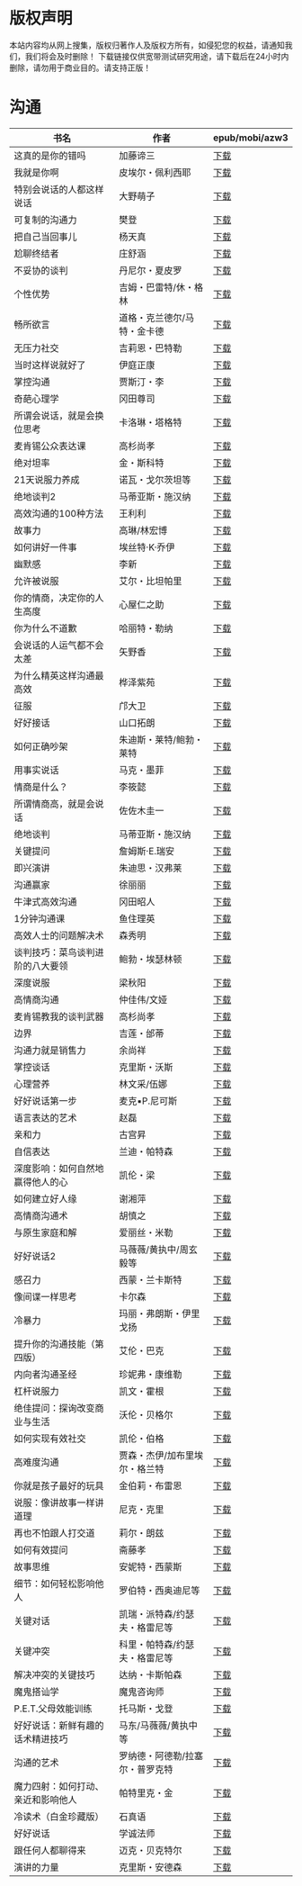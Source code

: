 # 版权声明

本站内容均从网上搜集，版权归著作人及版权方所有，如侵犯您的权益，请通知我们，我们将会及时删除！ 下载链接仅供宽带测试研究用途，请下载后在24小时内删除，请勿用于商业目的。请支持正版！

# 沟通

| 书名 | 作者 | epub/mobi/azw3 |
| --- | --- | --- |
| 这真的是你的错吗 | 加藤谛三 | [下载](https://url89.ctfile.com/f/31084289-1375499227-3864f2?p=8866) |
| 我就是你啊 | 皮埃尔・佩利西耶 | [下载](https://url89.ctfile.com/f/31084289-1375506742-b92474?p=8866) |
| 特别会说话的人都这样说话 | 大野萌子 | [下载](https://url89.ctfile.com/f/31084289-1375508956-e88e33?p=8866) |
| 可复制的沟通力 | 樊登 | [下载](https://url89.ctfile.com/f/31084289-1375509097-19917b?p=8866) |
| 把自己当回事儿 | 杨天真 | [下载](https://url89.ctfile.com/f/31084289-1375510702-fc0e3b?p=8866) |
| 尬聊终结者 | 庄舒涵 | [下载](https://url89.ctfile.com/f/31084289-1375511200-f5e66f?p=8866) |
| 不妥协的谈判 | 丹尼尔・夏皮罗 | [下载](https://url89.ctfile.com/f/31084289-1375511224-78bbe2?p=8866) |
| 个性优势 | 吉姆・巴雷特/休・格林 | [下载](https://url89.ctfile.com/f/31084289-1375511347-2ee920?p=8866) |
| 畅所欲言 | 道格・克兰德尔/马特・金卡德 | [下载](https://url89.ctfile.com/f/31084289-1375511779-c8282c?p=8866) |
| 无压力社交 | 吉莉恩・巴特勒 | [下载](https://url89.ctfile.com/f/31084289-1375512292-5b84b2?p=8866) |
| 当时这样说就好了 | 伊庭正康 | [下载](https://url89.ctfile.com/f/31084289-1375513393-38177a?p=8866) |
| 掌控沟通 | 贾斯汀・李 | [下载](https://url89.ctfile.com/f/31084289-1375513570-f34dbe?p=8866) |
| 奇葩心理学 | 冈田尊司 | [下载](https://url89.ctfile.com/f/31084289-1357004146-e96884?p=8866) |
| 所谓会说话，就是会换位思考 | 卡洛琳・塔格特 | [下载](https://url89.ctfile.com/f/31084289-1357002073-ea5db8?p=8866) |
| 麦肯锡公众表达课 | 高杉尚孝 | [下载](https://url89.ctfile.com/f/31084289-1357001626-761f03?p=8866) |
| 绝对坦率 | 金・斯科特 | [下载](https://url89.ctfile.com/f/31084289-1357000324-addf5b?p=8866) |
| 21天说服力养成 | 诺瓦・戈尔茨坦等 | [下载](https://url89.ctfile.com/f/31084289-1357000174-b0db79?p=8866) |
| 绝地谈判2 | 马蒂亚斯・施汉纳 | [下载](https://url89.ctfile.com/f/31084289-1356999019-4001be?p=8866) |
| 高效沟通的100种方法 | 王利利 | [下载](https://url89.ctfile.com/f/31084289-1356996181-799df3?p=8866) |
| 故事力 | 高琳/林宏博 | [下载](https://url89.ctfile.com/f/31084289-1356994093-5966fd?p=8866) |
| 如何讲好一件事 | 埃丝特·K·乔伊 | [下载](https://url89.ctfile.com/f/31084289-1356992356-e961db?p=8866) |
| 幽默感 | 李新 | [下载](https://url89.ctfile.com/f/31084289-1356991393-722219?p=8866) |
| 允许被说服 | 艾尔・比坦帕里 | [下载](https://url89.ctfile.com/f/31084289-1356991243-d42784?p=8866) |
| 你的情商，决定你的人生高度 | 心屋仁之助 | [下载](https://url89.ctfile.com/f/31084289-1356990724-58fd69?p=8866) |
| 你为什么不道歉 | 哈丽特・勒纳 | [下载](https://url89.ctfile.com/f/31084289-1356990589-e95cbc?p=8866) |
| 会说话的人运气都不会太差 | 矢野香 | [下载](https://url89.ctfile.com/f/31084289-1356990352-ed506a?p=8866) |
| 为什么精英这样沟通最高效 | 桦泽紫苑 | [下载](https://url89.ctfile.com/f/31084289-1356989821-bba761?p=8866) |
| 征服 | 邝大卫 | [下载](https://url89.ctfile.com/f/31084289-1356988423-8aeee2?p=8866) |
| 好好接话 | 山口拓朗 | [下载](https://url89.ctfile.com/f/31084289-1356985690-8adff9?p=8866) |
| 如何正确吵架 | 朱迪斯・莱特/鲍勃・莱特 | [下载](https://url89.ctfile.com/f/31084289-1356985060-0a753d?p=8866) |
| 用事实说话 | 马克・墨菲 | [下载](https://url89.ctfile.com/f/31084289-1357053700-37dd8a?p=8866) |
| 情商是什么？ | 李筱懿 | [下载](https://url89.ctfile.com/f/31084289-1357052245-835fbc?p=8866) |
| 所谓情商高，就是会说话 | 佐佐木圭一 | [下载](https://url89.ctfile.com/f/31084289-1357051300-93b8c2?p=8866) |
| 绝地谈判 | 马蒂亚斯・施汉纳 | [下载](https://url89.ctfile.com/f/31084289-1357051264-a28eeb?p=8866) |
| 关键提问 | 詹姆斯·E.瑞安 | [下载](https://url89.ctfile.com/f/31084289-1357050661-5cfad3?p=8866) |
| 即兴演讲 | 朱迪思・汉弗莱 | [下载](https://url89.ctfile.com/f/31084289-1357050613-87d762?p=8866) |
| 沟通赢家 | 徐丽丽 | [下载](https://url89.ctfile.com/f/31084289-1357049902-070654?p=8866) |
| 牛津式高效沟通 | 冈田昭人 | [下载](https://url89.ctfile.com/f/31084289-1357049764-daf2f8?p=8866) |
| 1分钟沟通课 | 鱼住理英 | [下载](https://url89.ctfile.com/f/31084289-1357049569-e67748?p=8866) |
| 高效人士的问题解决术 | 森秀明 | [下载](https://url89.ctfile.com/f/31084289-1357049437-4b60bc?p=8866) |
| 谈判技巧：菜鸟谈判进阶的八大要领 | 鲍勃・埃瑟林顿 | [下载](https://url89.ctfile.com/f/31084289-1357049152-bbc1b9?p=8866) |
| 深度说服 | 梁秋阳 | [下载](https://url89.ctfile.com/f/31084289-1357046548-b02fe1?p=8866) |
| 高情商沟通 | 仲佳伟/文娅 | [下载](https://url89.ctfile.com/f/31084289-1357043860-e43eee?p=8866) |
| 麦肯锡教我的谈判武器 | 高杉尚孝 | [下载](https://url89.ctfile.com/f/31084289-1357042744-bacddb?p=8866) |
| 边界 | 吉莲・邰蒂 | [下载](https://url89.ctfile.com/f/31084289-1357042444-a5d609?p=8866) |
| 沟通力就是销售力 | 余尚祥 | [下载](https://url89.ctfile.com/f/31084289-1357041844-bdbc92?p=8866) |
| 掌控谈话 | 克里斯・沃斯 | [下载](https://url89.ctfile.com/f/31084289-1357035001-d8a596?p=8866) |
| 心理营养 | 林文采/伍娜 | [下载](https://url89.ctfile.com/f/31084289-1357031986-bf4ed8?p=8866) |
| 好好说话第一步 | 麦克▪P.尼可斯 | [下载](https://url89.ctfile.com/f/31084289-1357030528-0e2cad?p=8866) |
| 语言表达的艺术 | 赵磊 | [下载](https://url89.ctfile.com/f/31084289-1357030414-9672c6?p=8866) |
| 亲和力 | 古宫昇 | [下载](https://url89.ctfile.com/f/31084289-1357030396-2465dd?p=8866) |
| 自信表达 | 兰迪・帕特森 | [下载](https://url89.ctfile.com/f/31084289-1357030198-77c629?p=8866) |
| 深度影响：如何自然地赢得他人的心 | 凯伦・梁 | [下载](https://url89.ctfile.com/f/31084289-1357029703-5380f1?p=8866) |
| 如何建立好人缘 | 谢湘萍 | [下载](https://url89.ctfile.com/f/31084289-1357029487-0d33a8?p=8866) |
| 高情商沟通术 | 胡慎之 | [下载](https://url89.ctfile.com/f/31084289-1357029124-a2a12a?p=8866) |
| 与原生家庭和解 | 爱丽丝・米勒 | [下载](https://url89.ctfile.com/f/31084289-1357023583-60a575?p=8866) |
| 好好说话2 | 马薇薇/黄执中/周玄毅等 | [下载](https://url89.ctfile.com/f/31084289-1357023565-2c9eb4?p=8866) |
| 感召力 | 西蒙・兰卡斯特 | [下载](https://url89.ctfile.com/f/31084289-1357023307-74d207?p=8866) |
| 像间谍一样思考 | 卡尔森 | [下载](https://url89.ctfile.com/f/31084289-1357020934-24a0ae?p=8866) |
| 冷暴力 | 玛丽・弗朗斯・伊里戈扬 | [下载](https://url89.ctfile.com/f/31084289-1357020379-602ca5?p=8866) |
| 提升你的沟通技能（第四版） | 艾伦・巴克 | [下载](https://url89.ctfile.com/f/31084289-1357020118-157ff6?p=8866) |
| 内向者沟通圣经 | 珍妮弗・康维勒 | [下载](https://url89.ctfile.com/f/31084289-1357020046-16728f?p=8866) |
| 杠杆说服力 | 凯文・霍根 | [下载](https://url89.ctfile.com/f/31084289-1357019623-c2c1a7?p=8866) |
| 绝佳提问：探询改变商业与生活 | 沃伦・贝格尔 | [下载](https://url89.ctfile.com/f/31084289-1357019464-bd3667?p=8866) |
| 如何实现有效社交 | 凯伦・伯格 | [下载](https://url89.ctfile.com/f/31084289-1357018606-3ed13e?p=8866) |
| 高难度沟通 | 贾森・杰伊/加布里埃尔・格兰特 | [下载](https://url89.ctfile.com/f/31084289-1357018492-971649?p=8866) |
| 你就是孩子最好的玩具 | 金伯莉・布雷恩 | [下载](https://url89.ctfile.com/f/31084289-1357017844-ea3b3d?p=8866) |
| 说服：像讲故事一样讲道理 | 尼克・克里 | [下载](https://url89.ctfile.com/f/31084289-1357017778-78f09d?p=8866) |
| 再也不怕跟人打交道 | 莉尔・朗兹 | [下载](https://url89.ctfile.com/f/31084289-1357017346-709daf?p=8866) |
| 如何有效提问 | 斋藤孝 | [下载](https://url89.ctfile.com/f/31084289-1357016725-e622b1?p=8866) |
| 故事思维 | 安妮特・西蒙斯 | [下载](https://url89.ctfile.com/f/31084289-1357016149-fef684?p=8866) |
| 细节：如何轻松影响他人 | 罗伯特・西奥迪尼等 | [下载](https://url89.ctfile.com/f/31084289-1357015507-30ee58?p=8866) |
| 关键对话 | 凯瑞・派特森/约瑟夫・格雷尼等 | [下载](https://url89.ctfile.com/f/31084289-1357015342-e01712?p=8866) |
| 关键冲突 | 科里・帕特森/约瑟夫・格雷尼等 | [下载](https://url89.ctfile.com/f/31084289-1357015339-b03473?p=8866) |
| 解决冲突的关键技巧 | 达纳・卡斯帕森 | [下载](https://url89.ctfile.com/f/31084289-1357011205-94db6d?p=8866) |
| 魔鬼搭讪学 | 魔鬼咨询师 | [下载](https://url89.ctfile.com/f/31084289-1357008955-2d8a9c?p=8866) |
| P.E.T.父母效能训练 | 托马斯・戈登 | [下载](https://url89.ctfile.com/f/31084289-1357007713-043e37?p=8866) |
| 好好说话：新鲜有趣的话术精进技巧 | 马东/马薇薇/黄执中等 | [下载](https://url89.ctfile.com/f/31084289-1357007650-bd72ce?p=8866) |
| 沟通的艺术 | 罗纳德・阿德勒/拉塞尔・普罗克特  | [下载](https://url89.ctfile.com/f/31084289-1357007599-0cfe43?p=8866) |
| 魔力四射：如何打动、亲近和影响他人 | 帕特里克・金 | [下载](https://url89.ctfile.com/f/31084289-1357007509-2c24b0?p=8866) |
| 冷读术（白金珍藏版） | 石真语 | [下载](https://url89.ctfile.com/f/31084289-1357007497-602272?p=8866) |
| 好好说话 | 学诚法师 | [下载](https://url89.ctfile.com/f/31084289-1357007503-b2ad10?p=8866) |
| 跟任何人都聊得来 | 迈克・贝克特尔 | [下载](https://url89.ctfile.com/f/31084289-1357007068-9dafb2?p=8866) |
| 演讲的力量 | 克里斯・安德森 | [下载](https://url89.ctfile.com/f/31084289-1357006537-682cc0?p=8866) |

